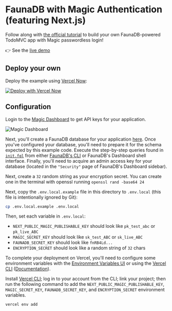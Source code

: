 # FaunaDB with Magic Authentication (featuring Next.js)

Follow along with [the official tutorial](https://docs.magic.link/integrations/todomvc) to build your own FaunaDB-powered TodoMVC app with Magic passwordless login!

👉 See the [live demo](https://example-nextjs-faunadb-todomvc.vercel.app/login)

## Deploy your own

Deploy the example using [Vercel Now](https://vercel.com/docs/now-cli#commands/overview/basic-usage):

[![Deploy with Vercel Now](https://vercel.com/button)](https://vercel.com/new/git/external?repository-url=https%3A%2F%2Fgithub.com%2Fmagiclabs%2Fexample-nextjs-faunadb-todomvc&env=NEXT_PUBLIC_MAGIC_PUBLISHABLE_KEY,MAGIC_SECRET_KEY,FAUNADB_SECRET_KEY,ENCRYPTION_SECRET)

## Configuration

Login to the [Magic Dashboard](https://dashboard.magic.link/) to get API keys for your application.

![Magic Dashboard](https://gblobscdn.gitbook.com/assets%2F-M1XNjqusnKyXZc7t7qQ%2F-M3HsSftOAghkNs-ttU3%2F-M3HsllfdwdDmeFXBK3U%2Fdashboard-pk.png?alt=media&token=4d6e7543-ae20-4355-951c-c6421b8f1b5f)

Next, you'll create a FaunaDB database for your application [here](https://dashboard.fauna.com/db-new/). Once you've configured your database, you'll need to prepare it for the schema expected by this example code. Execute the step-by-step queries found in [`init.fql`](./init.fql) from either [FaunaDB's CLI](https://github.com/fauna/fauna-shell) or FaunaDB's Dashboard shell interface. Finally, you'll need to acquire an admin access key for your database (located in the `"Security"` page of FaunaDB's Dashboard sidebar).

Next, create a `32` random string as your encryption secret. You can create one in the terminal with openssl running `openssl rand -base64 24`

Next, copy the `.env.local.example` file in this directory to `.env.local` (this file is intentionally ignored by Git):

```bash
cp .env.local.example .env.local
```

Then, set each variable in `.env.local`:

- `NEXT_PUBLIC_MAGIC_PUBLISHABLE_KEY` should look like `pk_test_abc` or `pk_live_ABC`
- `MAGIC_SECRET_KEY` should look like `sk_test_ABC` or `sk_live_ABC`
- `FAUNADB_SECRET_KEY` should look like `fnRB4Ld...`
- `ENCRYPTION_SECRET` should look like a random string of `32` chars

To complete your deployment on Vercel, you'll need to configure some environment variables with the [Environment Variables UI](https://vercel.com/blog/environment-variables-ui) or using the [Vercel CLI](https://vercel.com/download) ([Documentation](https://vercel.com/docs/cli#commands/env)).

Install [Vercel CLI](https://vercel.com/download); log in to your account from the CLI; link your project; then run the following command to add the `NEXT_PUBLIC_MAGIC_PUBLISHABLE_KEY`, `MAGIC_SECRET_KEY`, `FAUNADB_SECRET_KEY`, and `ENCRYPTION_SECRET` environment variables.

```bash
vercel env add
```
